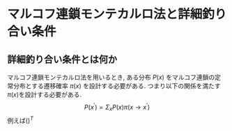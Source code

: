 <script type="text/x-mathjax-config">MathJax.Hub.Config({tex2jax:{inlineMath:[['\$','\$'],['\\(','\\)']],processEscapes:true},CommonHTML: {matchFontHeight:false}});</script>
<script type="text/javascript" async src="https://cdnjs.cloudflare.com/ajax/libs/mathjax/2.7.1/MathJax.js?config=TeX-MML-AM_CHTML"></script>
# マルコフ連鎖モンテカルロ法と詳細釣り合い条件

## 詳細釣り合い条件とは何か
マルコフ連鎖モンテカルロ法を用いるとき, ある分布 $P(x)$ をマルコフ連鎖の定常分布とする遷移確率 $\pi(x)$ を設計する必要がある. つまり以下の関係を満たす$\pi(x)$を設計する必要がある.
$$
P(x^{\prime}) = \Sigma_{x}P(x)\pi(x \to x^{\prime})
$$
例えば$()^{T}$